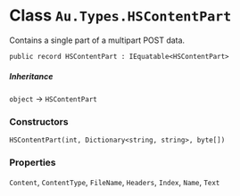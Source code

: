 # Class `Au.Types.HSContentPart`

Contains a single part of a multipart POST data.

```
public record HSContentPart : IEquatable<HSContentPart>
```

##### Inheritance

`object` → `HSContentPart`

### Constructors

`HSContentPart(int, Dictionary<string, string>, byte[])`

### Properties

`Content`, `ContentType`, `FileName`, `Headers`, `Index`, `Name`, `Text`